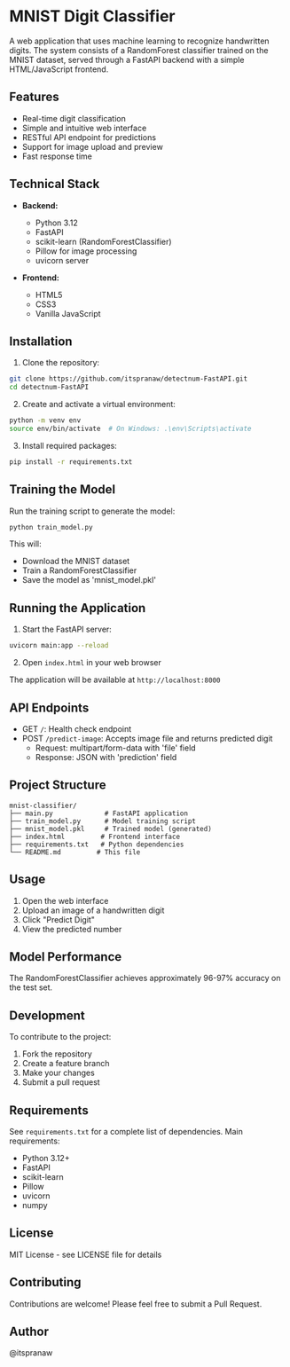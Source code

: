 # MNIST Digit Classifier

A web application that uses machine learning to recognize handwritten digits. The system consists of a RandomForest classifier trained on the MNIST dataset, served through a FastAPI backend with a simple HTML/JavaScript frontend.

## Features

- Real-time digit classification
- Simple and intuitive web interface
- RESTful API endpoint for predictions
- Support for image upload and preview
- Fast response time

## Technical Stack

- **Backend:**
  - Python 3.12
  - FastAPI
  - scikit-learn (RandomForestClassifier)
  - Pillow for image processing
  - uvicorn server

- **Frontend:**
  - HTML5
  - CSS3
  - Vanilla JavaScript

## Installation

1. Clone the repository:
```bash
git clone https://github.com/itspranaw/detectnum-FastAPI.git
cd detectnum-FastAPI
```

2. Create and activate a virtual environment:
```bash
python -m venv env
source env/bin/activate  # On Windows: .\env\Scripts\activate
```

3. Install required packages:
```bash
pip install -r requirements.txt
```

## Training the Model

Run the training script to generate the model:
```bash
python train_model.py
```

This will:
- Download the MNIST dataset
- Train a RandomForestClassifier
- Save the model as 'mnist_model.pkl'

## Running the Application

1. Start the FastAPI server:
```bash
uvicorn main:app --reload
```

2. Open `index.html` in your web browser

The application will be available at `http://localhost:8000`

## API Endpoints

- GET `/`: Health check endpoint
- POST `/predict-image`: Accepts image file and returns predicted digit
  - Request: multipart/form-data with 'file' field
  - Response: JSON with 'prediction' field

## Project Structure

```
mnist-classifier/
├── main.py             # FastAPI application
├── train_model.py      # Model training script
├── mnist_model.pkl     # Trained model (generated)
├── index.html         # Frontend interface
├── requirements.txt   # Python dependencies
└── README.md         # This file
```

## Usage

1. Open the web interface
2. Upload an image of a handwritten digit
3. Click "Predict Digit"
4. View the predicted number

## Model Performance

The RandomForestClassifier achieves approximately 96-97% accuracy on the test set.

## Development

To contribute to the project:

1. Fork the repository
2. Create a feature branch
3. Make your changes
4. Submit a pull request

## Requirements

See `requirements.txt` for a complete list of dependencies. Main requirements:

- Python 3.12+
- FastAPI
- scikit-learn
- Pillow
- uvicorn
- numpy

## License

MIT License - see LICENSE file for details

## Contributing

Contributions are welcome! Please feel free to submit a Pull Request.

## Author

@itspranaw
